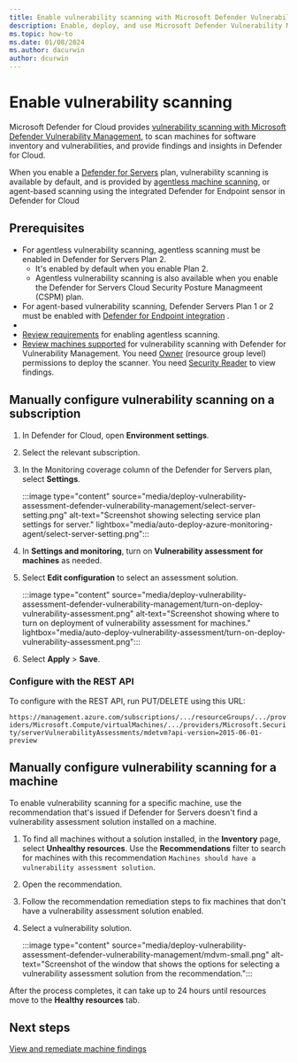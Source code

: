 ```yaml
---
title: Enable vulnerability scanning with Microsoft Defender Vulnerability Management
description: Enable, deploy, and use Microsoft Defender Vulnerability Management with Microsoft Defender for Cloud to discover weaknesses in your Azure and hybrid machines
ms.topic: how-to
ms.date: 01/08/2024
ms.author: dacurwin
author: dcurwin
---
```


# Enable vulnerability scanning

Microsoft Defender for Cloud provides [vulnerability scanning with Microsoft Defender Vulnerability Management](auto-deploy-vulnerability-assessment.md), to scan machines for software inventory and vulnerabilities, and provide findings and insights in Defender for Cloud.

When you enable a [Defender for Servers](defender-for-servers-overview.md) plan, vulnerability scanning is available by default, and is provided by [agentless machine scanning](concept-agentless-data-collection.md), or agent-based scanning using the integrated Defender for Endpoint sensor in Defender for Cloud

## Prerequisites

- For agentless vulnerability scanning, agentless scanning must be enabled in Defender for Servers Plan 2.
    - It's enabled by default when you enable Plan 2.
    - Agentless vulnerability scanning is also available when you enable the Defender for Servers Cloud Security Posture Managmeent (CSPM) plan.
- For agent-based vulnerability scanning, Defender Servers Plan 1 or 2 must be enabled with [Defender for Endpoint integration](integration-defender-for-endpoint.md) .
- 
- [Review requirements](enable-agentless-scanning-vms.md#prerequisites) for enabling agentless scanning.
- [Review machines supported](/defender-endpoint/tvm-supported-os) for vulnerability scanning with Defender for Vulnerability Management.
You need [Owner](/azure/role-based-access-control/built-in-roles#owner) (resource group level) permissions to deploy the scanner.
You need [Security Reader](/azure/role-based-access-control/built-in-roles#security-reader) to view findings.

## Manually configure vulnerability scanning on a subscription

1. In Defender for Cloud, open **Environment settings**.
1. Select the relevant subscription.
1. In the Monitoring coverage column of the Defender for Servers plan, select **Settings**.

    :::image type="content" source="media/deploy-vulnerability-assessment-defender-vulnerability-management/select-server-setting.png" alt-text="Screenshot showing selecting service plan settings for server." lightbox="media/auto-deploy-azure-monitoring-agent/select-server-setting.png":::

1. In **Settings and monitoring**, turn on **Vulnerability assessment for machines** as needed.
1. Select **Edit configuration** to select an assessment solution.

    :::image type="content" source="media/deploy-vulnerability-assessment-defender-vulnerability-management/turn-on-deploy-vulnerability-assessment.png" alt-text="Screenshot showing where to turn on deployment of vulnerability assessment for machines." lightbox="media/auto-deploy-vulnerability-assessment/turn-on-deploy-vulnerability-assessment.png":::
1. Select **Apply** > **Save**.


### Configure with the REST API

To configure with the REST API,  run PUT/DELETE using this URL: 

`https://management.azure.com/subscriptions/.../resourceGroups/.../providers/Microsoft.Compute/virtualMachines/.../providers/Microsoft.Security/serverVulnerabilityAssessments/mdetvm?api-version=2015-06-01-preview`


## Manually configure vulnerability scanning for a machine

To enable vulnerability scanning for a specific machine, use the recommendation that's issued if Defender for Servers doesn't find a vulnerability assessment solution installed on a machine.

1. To find all machines without a solution installed, in the **Inventory** page, select **Unhealthy resources**. Use the **Recommendations** filter to search for machines with this recommendation `Machines should have a vulnerability assessment solution`.
1. Open the recommendation.
1. Follow the recommendation remediation steps to fix machines that don't have a vulnerability assessment solution enabled.
1. Select a vulnerability solution.

    :::image type="content" source="media/deploy-vulnerability-assessment-defender-vulnerability-management/mdvm-small.png" alt-text="Screenshot of the window that shows the options for selecting a vulnerability assessment solution from the recommendation.":::

After the process completes, it can take up to 24 hours until resources move to the **Healthy resources** tab.



## Next steps

[View and remediate machine findings](remediate-vulnerability-findings-vm.md)
